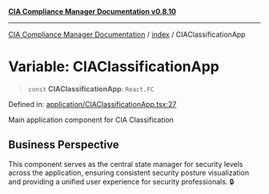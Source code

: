 [**CIA Compliance Manager Documentation v0.8.10**](../../README.md)

***

[CIA Compliance Manager Documentation](../../modules.md) / [index](../README.md) / CIAClassificationApp

# Variable: CIAClassificationApp

> `const` **CIAClassificationApp**: `React.FC`

Defined in: [application/CIAClassificationApp.tsx:27](https://github.com/Hack23/cia-compliance-manager/blob/680c1f0618a64f5e2a4571e2b2ee23d6baf8dc9d/src/application/CIAClassificationApp.tsx#L27)

Main application component for CIA Classification

## Business Perspective

This component serves as the central state manager for security levels
across the application, ensuring consistent security posture visualization
and providing a unified user experience for security professionals. 🔒
